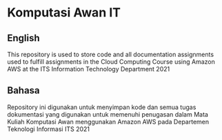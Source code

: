 # Komputasi Awan IT

## English
This repository is used to store code and all documentation assignments used to fulfill assignments in the Cloud Computing Course using Amazon AWS at the ITS Information Technology Department 2021

## Bahasa
Repository ini digunakan untuk menyimpan kode dan semua tugas dokumentasi yang digunakan untuk memenuhi penugasan dalam Mata Kuliah Komputasi Awan menggunakan Amazon AWS pada Departemen Teknologi Informasi ITS 2021
